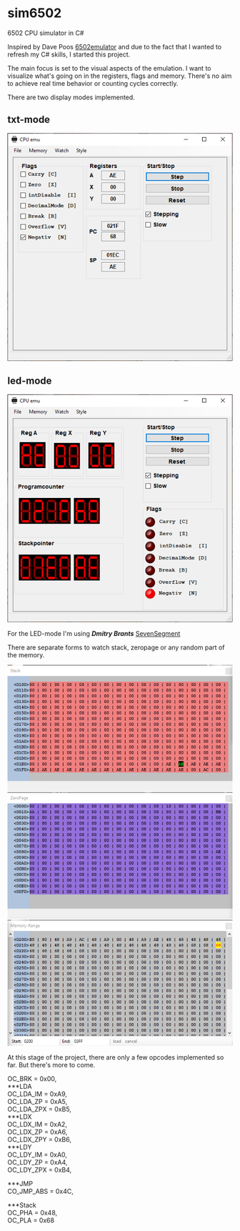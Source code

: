 # sim6502
6502 CPU simulator in C#

Inspired by Dave Poos [6502emulator](https://github.com/davepoo/6502Emulator) and due to the fact that I wanted to refresh my C# skills, I started this project.

The main focus is set to the visual aspects of the emulation. I want to visualize what's going on in the registers, flags and memory.
There's no aim to achieve real time behavior or counting cycles correctly.

There are two display modes implemented.
## txt-mode

![](/Screenshots/6502txt.png?raw=true "txt-mode")

## led-mode

![](/Screenshots/6502led.png?raw=true "led-mode")

For the LED-mode I'm using ***Dmitry Brants*** [SevenSegment](https://github.com/dbrant/SevenSegment)

There are separate forms to watch stack, zeropage or any random part of the memory.

![](/Screenshots/6502sp.png?raw=true "stack") ![](/Screenshots/6502zp.png?raw=true "zeropage")![](/Screenshots/6502mr.png?raw=true "memory range")

At this stage of the project, there are only a few opcodes implemented so far. But there's more to come.

OC_BRK    = 0x00,  
***LDA  
OC_LDA_IM = 0xA9,  
OC_LDA_ZP = 0xA5,  
OC_LDA_ZPX = 0xB5,  
***LDX  
OC_LDX_IM = 0xA2,  
OC_LDX_ZP = 0xA6,  
OC_LDX_ZPY = 0xB6,  
***LDY  
OC_LDY_IM = 0xA0,  
OC_LDY_ZP = 0xA4,  
OC_LDY_ZPX = 0xB4,  
  
***JMP  
CO_JMP_ABS = 0x4C,  
  
  
***Stack  
OC_PHA    = 0x48,  
OC_PLA    = 0x68  
